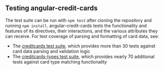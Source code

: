 ## Testing angular-credit-cards

The test suite can be run with `npm test` after cloning the repository and running `npm install`. angular-credit-cards tests the functionality and features of its directives, their interactions, and the various attributes they can receive. For test coverage of parsing and formatting of card data, see:

* The [creditcards test suite](https://github.com/bendrucker/creditcards/tree/master/test), which provides more than 30 tests against card data parsing and validation logic
* The [creditcards-types test suite](https://github.com/bendrucker/creditcards-types/blob/master/test), which provides nearly 70 additional tests against card type matching functionality
